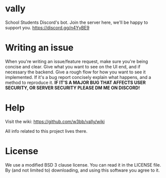 # vally
School Students Discord's bot. Join the server here, we'll be happy to support you. https://discord.gg/n4YyBE9


# Writing an issue
When you're writing an issue/feature request, make sure you're being concise and clear. Give what you want to see on the UI end, and if necessary the backend. Give a rough flow for how you want to see it implemented. If it's a bug report concisely explain what happens, and a method to reproduce it. **IF IT'S A MAJOR BUG THAT AFFECTS USER SECURITY, OR SERVER SECURITY PLEASE DM ME ON DISCORD!**

# Help
Visit the wiki: https://github.com/w3bb/vally/wiki

All info related to this project lives there.

# License
We use a modified BSD 3 clause license. You can read it in the LICENSE file. By (and not limited to) downloading, and using this software you agree to it.
